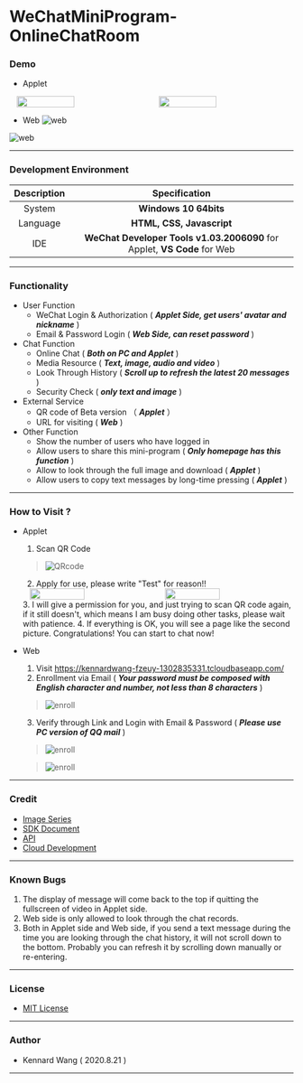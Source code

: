 # WeChatMiniProgram-OnlineChatRoom
### Demo
+ Applet  
<div style="display: flex; flex-direction: row; justify-content: space-around; align-content: center">
    <image src="https://kennardwang.github.io/ImageSource/Project/WechatMiniProgram/applet1.png" width="45%"></image>
    <image src="https://kennardwang.github.io/ImageSource/Project/WechatMiniProgram/applet2.png" width="45%"></image>
</div>  

+ Web
![web](https://kennardwang.github.io/ImageSource/Project/WechatMiniProgram/web2.png)  

![web](https://kennardwang.github.io/ImageSource/Project/WechatMiniProgram/web1.png)

------
### Development Environment
|Description|Specification|
|:---:|:---:|
|System|**Windows 10 64bits**|
|Language|**HTML, CSS, Javascript**|
|IDE|**WeChat Developer Tools v1.03.2006090** for Applet, **VS Code** for Web|

------
### Functionality
+ User Function
  + WeChat Login & Authorization ( ***Applet Side, get users' avatar and nickname*** )
  + Email & Password Login ( ***Web Side, can reset password*** )
+ Chat Function
  + Online Chat ( ***Both on PC and Applet*** )
  + Media Resource ( ***Text, image, audio and video*** )
  + Look Through History ( ***Scroll up to refresh the latest 20 messages*** )
  + Security Check ( ***only text and image*** )
+ External Service
  + QR code of Beta version （ ***Applet*** ）
  + URL for visiting ( ***Web*** )
+ Other Function
  + Show the number of users who have logged in
  + Allow users to share this mini-program ( ***Only homepage has this function*** )
  + Allow to look through the full image and download ( ***Applet*** )
  + Allow users to copy text messages by long-time pressing ( ***Applet*** )
------
### How to Visit ?
+ Applet
  1. Scan QR Code
  > ![QRcode](https://kennardwang.github.io/ImageSource/Project/WechatMiniProgram/chat.jpg)
  2. Apply for use, please write "Test" for reason!!
    <div style="display: flex; flex-direction: row; justify-content: space-around; align-content: center">
    <image src="https://kennardwang.github.io/ImageSource/Project/WechatMiniProgram/login1.png" width="45%"></image>
    <image src="https://kennardwang.github.io/ImageSource/Project/WechatMiniProgram/login2.png" width="45%"></image>
    </div> 
  3. I will give a permission for you, and just trying to scan QR code again, if it still doesn't, which means I am busy doing other tasks, please wait with patience.  
  4. If everything is OK, you will see a page like the second picture. Congratulations! You can start to chat now!

+ Web 
  1. Visit https://kennardwang-fzeuy-1302835331.tcloudbaseapp.com/
  2. Enrollment via Email ( ***Your password must be composed with English character and number, not less than 8 characters*** )
  > ![enroll](https://kennardwang.github.io/ImageSource/Project/WechatMiniProgram/login3.png)
  3. Verify through Link and Login with Email & Password ( ***Please use PC version of QQ mail*** )
  > ![enroll](https://kennardwang.github.io/ImageSource/Project/WechatMiniProgram/login4.jpg)
  
  > ![enroll](https://kennardwang.github.io/ImageSource/Project/WechatMiniProgram/login5.png)

------
### Credit
+ [Image Series](https://wallhaven.cc/w/39v996)
+ [SDK Document](https://www.cloudbase.net/sdk.html)
+ [API](https://developers.weixin.qq.com/miniprogram/dev/api/)
+ [Cloud Development](https://developers.weixin.qq.com/miniprogram/dev/wxcloud/basis/getting-started.html)
------
### Known Bugs
1. The display of message will come back to the top if quitting the fullscreen of video in Applet side.
2. Web side is only allowed to look through the chat records.
3. Both in Applet side and Web side, if you send a text message during the time you are looking through the chat history, it will not scroll down to the bottom. Probably you can refresh it by scrolling down manually or re-entering.
------
### License
+ [MIT License](https://github.com/KennardWang/WeChatMiniProgram-OnlineChatRoom/blob/master/LICENSE)
------
### Author
+ Kennard Wang ( 2020.8.21 )
------
